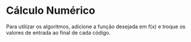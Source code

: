 # Cálculo Numérico

<p>Para utilizar os algoritmos, adicione a função desejada em f(x) e troque os valores de entrada ao final de cada código.</p>

